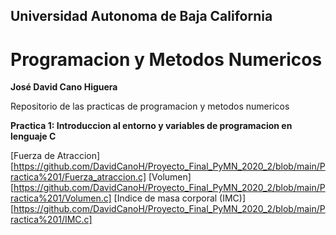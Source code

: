 ## Universidad Autonoma de Baja California
# Programacion y Metodos Numericos
**José David Cano Higuera**

Repositorio de las practicas de programacion y metodos numericos

**Practica 1: Introduccion al entorno y variables de programacion en lenguaje C** 

[Fuerza de Atraccion][https://github.com/DavidCanoH/Proyecto_Final_PyMN_2020_2/blob/main/Practica%201/Fuerza_atraccion.c]
[Volumen][https://github.com/DavidCanoH/Proyecto_Final_PyMN_2020_2/blob/main/Practica%201/Volumen.c]
[Indice de masa corporal (IMC)][https://github.com/DavidCanoH/Proyecto_Final_PyMN_2020_2/blob/main/Practica%201/IMC.c]

